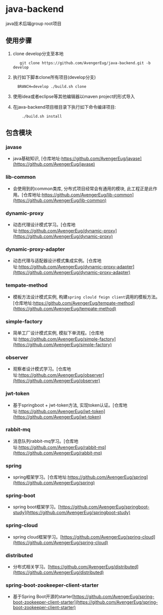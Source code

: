 # java-backend
java技术后端group root项目

## 使用步骤

1. clone develop分支至本地
   ```
      git clone https://github.com/AvengerEug/java-backend.git -b develop
   ```
   
2. 执行如下脚本clone所有项目(develop分支)
   ```shell
     BRANCH=develop ./build.sh clone
   ```

3. 使用idea或者eclipse等其他编辑器以maven project的形式导入

4. 在java-backend项目根目录下执行如下命令编译项目:
    ```shell
        ./build.sh install
    ```


## 包含模块

### javase
 * java基础知识, [仓库地址:https://github.com/AvengerEug/javase](https://github.com/AvengerEug/javase)

### lib-common
 * 会使用到的common类库, 分布式项目经常会有通用的模块, 此工程正是此作用。[仓库地址:https://github.com/AvengerEug/lib-common](https://github.com/AvengerEug/lib-common)

### dynamic-proxy
 * 动态代理设计模式学习。[仓库地址:https://github.com/AvengerEug/dynamic-proxy](https://github.com/AvengerEug/dynamic-proxy)

### dynamic-proxy-adapter
 * 动态代理与适配器设计模式集成实例。[仓库地址:https://github.com/AvengerEug/dynamic-proxy-adapter](https://github.com/AvengerEug/dynamic-proxy-adapter)
  
### tempate-method 
 * 模板方法设计模式实例, 构建`spring clould feign client`调用的模板方法。[仓库地址:https://github.com/AvengerEug/tempate-method](https://github.com/AvengerEug/tempate-method)

### simple-factory
 * 简单工厂设计模式实例, 模拟下单流程。[仓库地址:https://github.com/AvengerEug/simple-factory](https://github.com/AvengerEug/simple-factory)
  
### observer
 * 观察者设计模式学习。[仓库地址:https://github.com/AvengerEug/observer](https://github.com/AvengerEug/observer)

### jwt-token
 * 基于springboot + jwt-token方法, 实现token认证。[仓库地址:https://github.com/AvengerEug/jwt-token](https://github.com/AvengerEug/jwt-token)

### rabbit-mq
 * 消息队列rabbit-mq学习。[仓库地址:https://github.com/AvengerEug/rabbit-mq](https://github.com/AvengerEug/rabbit-mq)

### spring
 * spring框架学习。[仓库地址:https://github.com/AvengerEug/spring](https://github.com/AvengerEug/spring)
 
### spring-boot
 * spring boot框架学习。[https://github.com/AvengerEug/springboot-study](https://github.com/AvengerEug/springboot-study)
 
### spring-cloud
 * spring cloud框架学习。[https://github.com/AvengerEug/spring-cloud](https://github.com/AvengerEug/spring-cloud)
 
### distributed
 * 分布式相关学习。[https://github.com/AvengerEug/distributed](https://github.com/AvengerEug/distributed)
 
### spring-boot-zookeeper-client-starter
  * 基于Spring Boot开源的starter[https://github.com/AvengerEug/spring-boot-zookeeper-client-starter](https://github.com/AvengerEug/spring-boot-zookeeper-client-starter)